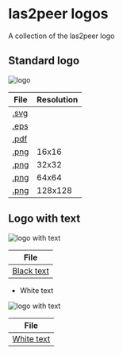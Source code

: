 # las2peer logos

A collection of the las2peer logo

## Standard logo
![logo](vector/las2peer-logo.svg)

| File                                     | Resolution |
| ---------------------------------------- | ---------- |
| [.svg](vector/las2peer-logo.svg)         |            |
| [.eps](vector/las2peer-logo.eps)         |            |
| [.pdf](vector/las2peer-logo.pdf)         |            |
| [.png](bitmap/las2peer-logo-16x16.png)   | 16x16      |
| [.png](bitmap/las2peer-logo-32x32.png)   | 32x32      |
| [.png](bitmap/las2peer-logo-64x64.png)   | 64x64      |
| [.png](bitmap/las2peer-logo-128x128.png) | 128x128    |


## Logo with text

![logo with text](text/logo_text_black.svg)


| File            |
| -------------   |
| [Black text](text/logo_text_black.svg)             |

 - White text

![logo with text](text/logo_text_white.svg)


| File            |
| -------------   |
| [White text](text/logo_text_white.svg)             |
